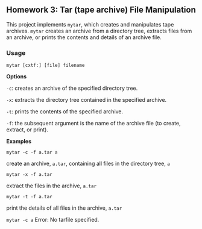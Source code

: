 ## Homework 3: Tar (tape archive) File Manipulation

This project implements `mytar`, which creates and manipulates tape archives. `mytar` creates an archive from a directory tree, extracts files from an archive, or prints the contents and details of an archive file.

### Usage

`mytar [cxtf:] [file] filename`

**Options**

`-c`: creates an archive of the specified directory tree.

`-x`: extracts the directory tree contained in the specified archive.

`-t`: prints the contents of the specified archive.

`-f`: the subsequent argument is the name of the archive file (to create, extract, or print).

**Examples**

`mytar -c -f a.tar a`

create an archive, `a.tar`, containing all files in the directory tree, `a`

`mytar -x -f a.tar`

extract the files in the archive, `a.tar`

`mytar -t -f a.tar`

print the details of all files in the archive, `a.tar`

`mytar -c a`
Error: No tarfile specified.
